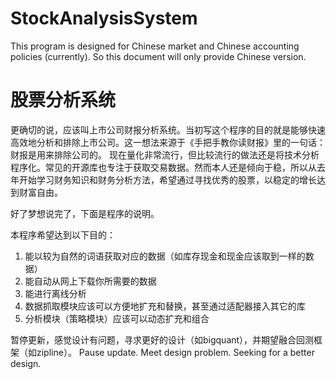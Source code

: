 # StockAnalysisSystem
This program is designed for Chinese market and Chinese accounting policies (currently). So this document will only provide Chinese version.

# 股票分析系统

更确切的说，应该叫上市公司财报分析系统。当初写这个程序的目的就是能够快速高效地分析和排除上市公司。这一想法来源于《手把手教你读财报》里的一句话：财报是用来排除公司的。
现在量化非常流行，但比较流行的做法还是将技术分析程序化。常见的开源库也专注于获取交易数据。然而本人还是倾向于稳，所以从去年开始学习财务知识和财务分析方法，希望通过寻找优秀的股票，以稳定的增长达到财富自由。
  
好了梦想说完了，下面是程序的说明。

本程序希望达到以下目的：
1. 能以较为自然的词语获取对应的数据（如库存现金和现金应该取到一样的数据）
2. 能自动从网上下载你所需要的数据
3. 能进行离线分析
4. 数据抓取模块应该可以方便地扩充和替换，甚至通过适配器接入其它的库
5. 分析模块（策略模块）应该可以动态扩充和组合

暂停更新，感觉设计有问题，寻求更好的设计（如bigquant），并期望融合回测框架（如zipline）。
Pause update. Meet design problem. Seeking for a better design.
